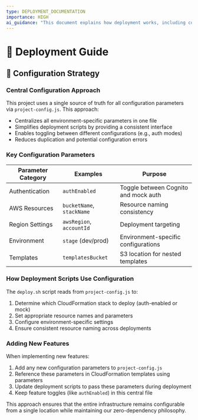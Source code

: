 ```yaml
---
type: DEPLOYMENT_DOCUMENTATION
importance: HIGH
ai_guidance: "This document explains how deployment works, including configuration strategy, environment management, and infrastructure provisioning patterns."
---
```


# 🚀 Deployment Guide

## 🔧 Configuration Strategy

### Central Configuration Approach

This project uses a single source of truth for all configuration parameters via `project-config.js`. This approach:

- Centralizes all environment-specific parameters in one file
- Simplifies deployment scripts by providing a consistent interface
- Enables toggling between different configurations (e.g., auth modes)
- Reduces duplication and potential configuration errors

### Key Configuration Parameters

| Parameter Category | Examples                  | Purpose                              |
| ------------------ | ------------------------- | ------------------------------------ |
| Authentication     | `authEnabled`             | Toggle between Cognito and mock auth |
| AWS Resources      | `bucketName`, `stackName` | Resource naming consistency          |
| Region Settings    | `awsRegion`, `accountId`  | Deployment targeting                 |
| Environment        | `stage` (dev/prod)        | Environment-specific configurations  |
| Templates          | `templatesBucket`         | S3 location for nested templates     |

### How Deployment Scripts Use Configuration

The `deploy.sh` script reads from `project-config.js` to:

1. Determine which CloudFormation stack to deploy (auth-enabled or mock)
2. Set appropriate resource names and parameters
3. Configure environment-specific settings
4. Ensure consistent resource naming across deployments

### Adding New Features

When implementing new features:

1. Add any new configuration parameters to `project-config.js`
2. Reference these parameters in CloudFormation templates using parameters
3. Update deployment scripts to pass these parameters during deployment
4. Keep feature toggles (like `authEnabled`) in this central file

This approach ensures that the entire infrastructure remains configurable from a single location while maintaining our zero-dependency philosophy.
